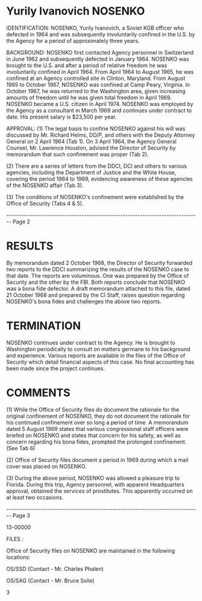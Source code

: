 # Yurily Ivanovich NOSENKO

IDENTIFICATION:
NOSENKO, Yurily Ivanovich, a Soviet KGB officer who defected in 1964 and was subsequently involuntarily confined in the U.S. by the Agency for a period of approximately three years.

BACKGROUND:
NOSENKO first contacted Agency personnel in Switzerland in June 1962 and subsequently defected in January 1964. NOSENKO was brought to the U.S. and after a period of relative freedom he was involuntarily confined in April 1964. From April 1964 to August 1965, he was confined at an Agency controlled site in Clinton, Maryland. From August 1965 to October 1967, NOSENKO was confined at Camp Peary, Virginia. In October 1967, he was returned to the Washington area, given increasing amounts of freedom until he was given total freedom in April 1969. NOSENKO became a U.S. citizen in April 1974. NOSENKO was employed by the Agency as a consultant in March 1969 and continues under contract to date. His present salary is $23,500 per year.

APPROVAL:
(1) The legal basis to confine NOSENKO against his will was discussed by Mr. Richard Helms, DD/P, and others with the Deputy Attorney General on 2 April 1964 (Tab 1). On 3 April 1964, the Agency General Counsel, Mr. Lawrence Houston, advised the Director of Security by memorandum that such confinement was proper (Tab 2).

(2) There are a series of letters from the DDCI, DCI and others to various agencies, including the Department of Justice and the White House, covering the period 1964 to 1969, evidencing awareness of these agencies of the NOSENKO affair (Tab 3).

(3) The conditions of NOSENKO's confinement were established by the Office of Security (Tabs 4 & 5).


-------------------------------------------------------------------------------- Page 2

# RESULTS

By memorandum dated 2 October 1968, the Director of Security forwarded two reports to the DDCI summarizing the results of the NOSENKO case to that date. The reports are voluminous. One was prepared by the Office of Security and the other by the FBI. Both reports conclude that NOSENKO was a bona fide defector. A draft memorandum attached to this file, dated 21 October 1968 and prepared by the CI Staff, raises question regarding NOSENKO's bona fides and challenges the above two reports.

# TERMINATION

NOSENKO continues under contract to the Agency. He is brought to Washington periodically to consult on matters germane to his background and experience. Various reports are available in the files of the Office of Security which detail financial aspects of this case. No final accounting has been made since the project continues.

# COMMENTS

(1) While the Office of Security files do document the rationale for the original confinement of NOSENKO, they do not document the rationale for his continued confinement over so long a period of time. A memorandum dated 5 August 1969 states that various congressional staff officers were briefed on NOSENKO and states that concern for his safety, as well as concern regarding his bona fides, prompted the prolonged confinement. (See Tab 6)

(2) Office of Security files document a period in 1969 during which a mail cover was placed on NOSENKO.

(3) During the above period, NOSENKO was allowed a pleasure trip to Florida. During this trip, Agency personnel, with apparent Headquarters approval, obtained the services of prostitutes. This apparently occurred on at least two occasions.


-------------------------------------------------------------------------------- Page 3

13-00000

FILES :

Office of Security files on NOSENKO are maintained in the following locations:

OS/SSD (Contact - Mr. Charles Phalen)

OS/SAG (Contact - Mr. Bruce Solie)

3
